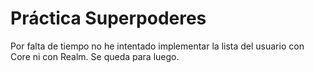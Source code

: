 # Práctica Superpoderes

Por falta de tiempo no he intentado implementar la lista del usuario con Core ni con Realm. Se queda para luego.